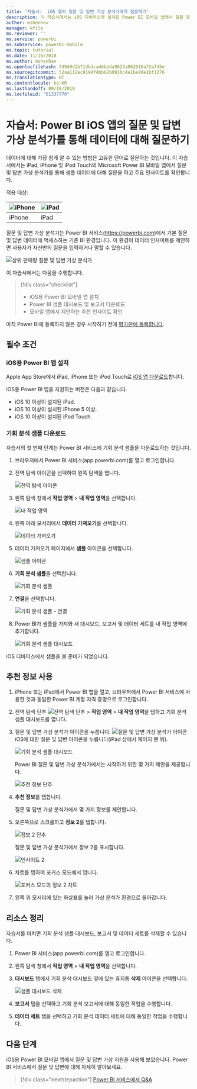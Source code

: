 ```yaml
---
title: '자습서:  iOS 앱의 질문 및 답변 가상 분석가에게 질문하기'
description: 이 자습서에서는 iOS 디바이스에 설치된 Power BI 모바일 앱에서 질문 및 답변 가상 분석가를 사용하여 사용자의 고유한 언어로 이 샘플 데이터에 대해 질문합니다.
author: mshenhav
manager: kfile
ms.reviewer: ''
ms.service: powerbi
ms.subservice: powerbi-mobile
ms.topic: tutorial
ms.date: 11/16/2018
ms.author: mshenhav
ms.openlocfilehash: 74949d2b71dbdca46bbda9623a962616a72af45e
ms.sourcegitcommit: 52aa112ac9194f4bb62b0910c4a1be80e1bf1276
ms.translationtype: HT
ms.contentlocale: ko-KR
ms.lasthandoff: 09/16/2019
ms.locfileid: "61337770"
---
```

# <a name="tutorial-ask-questions-about-your-data-with-the-qa-virtual-analyst-in-the-power-bi-ios-apps"></a>자습서:  Power BI iOS 앱의 질문 및 답변 가상 분석가를 통해 데이터에 대해 질문하기

데이터에 대해 가장 쉽게 알 수 있는 방법은 고유한 단어로 질문하는 것입니다. 이 자습서에서는 iPad, iPhone 및 iPod Touch의 Microsoft Power BI 모바일 앱에서 질문 및 답변 가상 분석가를 통해 샘플 데이터에 대해 질문을 하고 주요 인사이트를 확인합니다. 

적용 대상:

| ![iPhone](./media/tutorial-mobile-apps-ios-qna/iphone-logo-50-px.png) | ![iPad](./media/tutorial-mobile-apps-ios-qna/ipad-logo-50-px.png) |
|:--- |:--- |
| iPhone |iPad |

질문 및 답변 가상 분석가는 Power BI 서비스[(https://powerbi.com)](https://powerbi.com)에서 기본 질문 및 답변 데이터에 액세스하는 기존 BI 환경입니다. 이 환경이 데이터 인사이트를 제안하면 사용자가 자신만의 질문을 입력하거나 말할 수 있습니다.

![상위 판매량 질문 및 답변 가상 분석가](./media/tutorial-mobile-apps-ios-qna/power-bi-ios-q-n-a-top-sale-intro.png)

이 자습서에서는 다음을 수행합니다.

> [!div class="checklist"]
> * iOS용 Power BI 모바일 앱 설치
> * Power BI 샘플 대시보드 및 보고서 다운로드
> * 모바일 앱에서 제안하는 추천 인사이트 확인

아직 Power BI에 등록하지 않은 경우 시작하기 전에 [평가판에 등록합니다](https://app.powerbi.com/signupredirect?pbi_source=web).

## <a name="prerequisites"></a>필수 조건

### <a name="install-the-power-bi-for-ios-app"></a>iOS용 Power BI 앱 설치
Apple App Store에서 iPad, iPhone 또는 iPod Touch로 [iOS 앱 다운로드](http://go.microsoft.com/fwlink/?LinkId=522062 "iPhone 앱을 다운로드")합니다.

iOS용 Power BI 앱을 지원하는 버전은 다음과 같습니다.
- iOS 10 이상이 설치된 iPad.
- iOS 10 이상이 설치된 iPhone 5 이상. 
- iOS 10 이상이 설치된 iPod Touch.

### <a name="download-the-opportunity-analysis-sample"></a>기회 분석 샘플 다운로드
자습서의 첫 번째 단계는 Power BI 서비스에 기회 분석 샘플을 다운로드하는 것입니다.

1. 브라우저에서 Power BI 서비스(app.powerbi.com)를 열고 로그인합니다.

1. 전역 탐색 아이콘을 선택하여 왼쪽 탐색을 엽니다.

    ![전역 탐색 아이콘](./media/tutorial-mobile-apps-ios-qna/power-bi-android-quickstart-global-nav-icon.png)

2. 왼쪽 탐색 창에서 **작업 영역** > **내 작업 영역**을 선택합니다.

    ![내 작업 영역](./media/tutorial-mobile-apps-ios-qna/power-bi-android-quickstart-my-workspace.png)

3. 왼쪽 아래 모서리에서 **데이터 가져오기**를 선택합니다.
   
    ![데이터 가져오기](./media/tutorial-mobile-apps-ios-qna/power-bi-get-data.png)

3. 데이터 가져오기 페이지에서 **샘플** 아이콘을 선택합니다.
   
   ![샘플 아이콘](./media/tutorial-mobile-apps-ios-qna/power-bi-samples-icon.png)

4. **기회 분석 샘플**을 선택합니다.
 
    ![기회 분석 샘플](./media/tutorial-mobile-apps-ios-qna/power-bi-oa.png)
 
8. **연결**을 선택합니다.  
  
   ![기회 분석 샘플 - 연결](./media/tutorial-mobile-apps-ios-qna/opportunity-connect.png)
   
5. Power BI가 샘플을 가져와 새 대시보드, 보고서 및 데이터 세트를 내 작업 영역에 추가합니다.
   
   ![기회 분석 샘플 대시보드](./media/tutorial-mobile-apps-ios-qna/power-bi-service-opportunity-sample.png)

iOS 디바이스에서 샘플을 볼 준비가 되었습니다.

## <a name="try-featured-insights"></a>추천 정보 사용
1. iPhone 또는 iPad에서 Power BI 앱을 열고, 브라우저에서 Power BI 서비스에 사용한 것과 동일한 Power BI 계정 자격 증명으로 로그인합니다.

1.  전역 탐색 단추 ![전역 탐색 단추](./media/tutorial-mobile-apps-ios-qna/power-bi-iphone-global-nav-button.png) > **작업 영역** > **내 작업 영역**을 탭하고 기회 분석 샘플 대시보드를 엽니다.

2. 질문 및 답변 가상 분석가 아이콘을 누릅니다. ![질문 및 답변 가상 분석가 아이콘](./media/tutorial-mobile-apps-ios-qna/power-bi-ios-q-n-a-icon.png) iOS에 대한 질문 및 답변 아이콘을 누릅니다(iPad 상에서 페이지 맨 위).

     ![기회 분석 샘플 대시보드](./media/tutorial-mobile-apps-ios-qna/power-bi-ios-qna-opportunity-analysis.png)

     Power BI 질문 및 답변 가상 분석가에서는 시작하기 위한 몇 가지 제안을 제공합니다.

     ![추천 정보 단추](./media/tutorial-mobile-apps-ios-qna/power-bi-ios-qna-suggest-insights.png)
3. **추천 정보**를 탭합니다.

     질문 및 답변 가상 분석가에서 몇 가지 정보를 제안합니다.
4. 오른쪽으로 스크롤하고 **정보 2**를 탭합니다.

    ![정보 2 단추](./media/tutorial-mobile-apps-ios-qna/power-bi-ios-qna-suggest-insight-2.png)

     질문 및 답변 가상 분석가에서 정보 2를 표시합니다.

    ![인사이트 2](./media/tutorial-mobile-apps-ios-qna/power-bi-ios-qna-show-insight-2.png)
5. 차트를 탭하여 포커스 모드에서 엽니다.

    ![포커스 모드의 정보 2 차트](./media/tutorial-mobile-apps-ios-qna/power-bi-ios-qna-open-insight-2.png)
6. 왼쪽 위 모서리에 있는 화살표를 눌러 가상 분석가 환경으로 돌아갑니다.

## <a name="clean-up-resources"></a>리소스 정리

자습서를 마치면 기회 분석 샘플 대시보드, 보고서 및 데이터 세트를 삭제할 수 있습니다.

1. Power BI 서비스(app.powerbi.com)를 열고 로그인합니다.

2. 왼쪽 탐색 창에서 **작업 영역** > **내 작업 영역**을 선택합니다.

3. **대시보드** 탭에서 기회 분석 대시보드 옆에 있는 휴지통 **삭제** 아이콘을 선택합니다.

    ![샘플 대시보드 삭제](./media/tutorial-mobile-apps-ios-qna/power-bi-service-delete-opportunity-sample.png)

4. **보고서** 탭을 선택하고 기회 분석 보고서에 대해 동일한 작업을 수행합니다.

5. **데이터 세트** 탭을 선택하고 기회 분석 데이터 세트에 대해 동일한 작업을 수행합니다.


## <a name="next-steps"></a>다음 단계

iOS용 Power BI 모바일 앱에서 질문 및 답변 가상 지원을 사용해 보았습니다. Power BI 서비스에서 질문 및 답변에 대해 자세히 알아보세요.
> [!div class="nextstepaction"]
> [Power BI 서비스에서 Q&A](../end-user-q-and-a.md)

